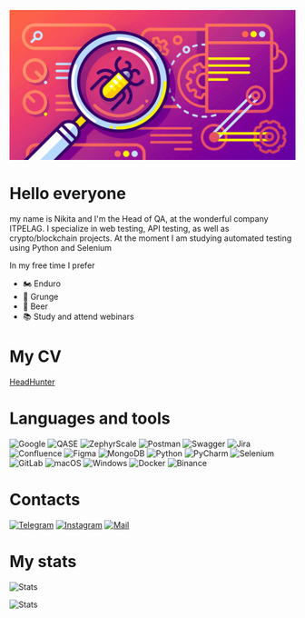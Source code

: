 [![Header](https://github.com/nokorokov/nokorokov/blob/3c113055b00de672f47b6c6f920cd57be33a4828/dou-qa.jpg)](https://t.me/WhiskeyHang)

# Hello everyone
 my name is Nikita and I'm the Head of QA, at the wonderful company ITPELAG.
 I specialize in web testing, API testing, as well as crypto/blockchain projects.
At the moment I am studying automated testing using Python and Selenium


In my free time I prefer
- 🏍️ Enduro 
- 🤘 Grunge
- 🍺 Beer
- :books: Study and attend webinars


# My CV 
[HeadHunter](https://hh.ru/resume/5ee4f3c6ff09615c9e0039ed1f3256444a7643)


# Languages and tools
![Google](https://img.shields.io/badge/google-4285F4?style=for-the-badge&logo=google&logoColor=white)
![QASE](https://img.shields.io/badge/Qase-474297?style=for-the-badge&logo=Qase&logoColor=white)
![ZephyrScale](https://img.shields.io/badge/zephyr%20SCALE-11AAD9?style=for-the-badge&logo=appveyor&logoColor=173B4D)
![Postman](https://img.shields.io/badge/Postman-FF6C37?style=for-the-badge&logo=postman&logoColor=white)
![Swagger](https://img.shields.io/badge/-Swagger-%23Clojure?style=for-the-badge&logo=swagger&logoColor=white)
![Jira](https://img.shields.io/badge/jira-%230A0FFF.svg?style=for-the-badge&logo=jira&logoColor=white)
![Confluence](https://img.shields.io/badge/confluence-%23172BF4.svg?style=for-the-badge&logo=confluence&logoColor=white)
![Figma](https://img.shields.io/badge/figma-%23F24E1E.svg?style=for-the-badge&logo=figma&logoColor=white)
![MongoDB](https://img.shields.io/badge/MongoDB-%234ea94b.svg?style=for-the-badge&logo=mongodb&logoColor=white)
![Python](https://img.shields.io/badge/python-3670A0?style=for-the-badge&logo=python&logoColor=ffdd54)
![PyCharm](https://img.shields.io/badge/pycharm-143?style=for-the-badge&logo=pycharm&logoColor=black&color=black&labelColor=green)
![Selenium](https://img.shields.io/badge/-selenium-%43B02A?style=for-the-badge&logo=selenium&logoColor=white) 
![GitLab](https://img.shields.io/badge/gitlab-%23181717.svg?style=for-the-badge&logo=gitlab&logoColor=white)
![macOS](https://img.shields.io/badge/mac%20os-000000?style=for-the-badge&logo=macos&logoColor=F0F0F0)
![Windows](https://img.shields.io/badge/Windows-0078D6?style=for-the-badge&logo=windows&logoColor=white)
![Docker](https://img.shields.io/badge/docker-%230db7ed.svg?style=for-the-badge&logo=docker&logoColor=white)
![Binance](https://img.shields.io/badge/Binance-FCD535?style=for-the-badge&logo=binance&logoColor=black)


# Contacts
[![Telegram](https://img.shields.io/badge/-Telegram-090909?style=for-the-badge&logo=telegram&logoColor=27A0D9)](https://t.me/WhiskeyHang)
[![Instagram](https://img.shields.io/badge/-Instagram-090909?style=for-the-badge&logo=instagram&logoColor=B4068E)](https://www.instagram.com/hangoverwhiskey/)
[![Mail](https://img.shields.io/badge/-Yahoo%20mail-090909?style=for-the-badge&logo=yahoo&logoColor=350C78)](mailto:nikitaokorokov@yahoo.com)


# My stats
![Stats](https://github-readme-stats.vercel.app/api?username=nokorokov&theme=blue-green)

![Stats](https://github-readme-stats.vercel.app/api/top-langs/?username=nokorokov&theme=blue-green)

